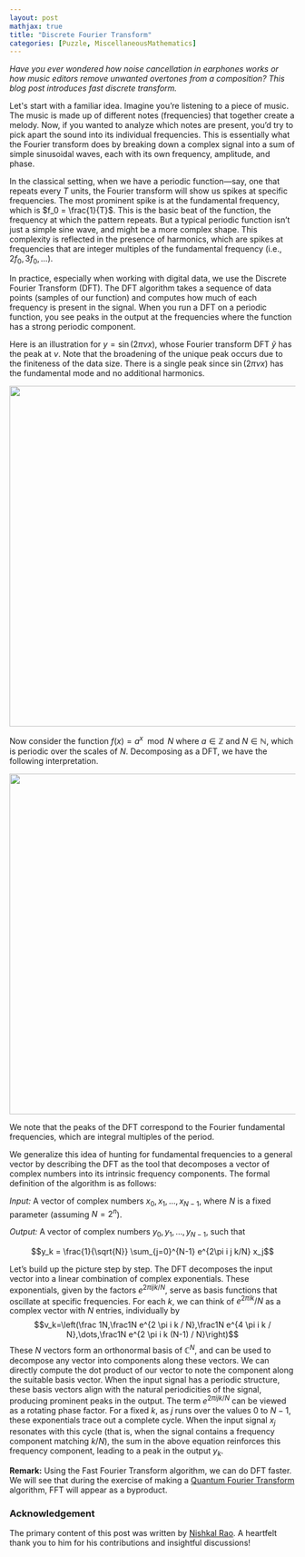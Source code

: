 ```yaml
---
layout: post
mathjax: true
title: "Discrete Fourier Transform"
categories: [Puzzle, MiscellaneousMathematics]
---
```

*Have you ever wondered how noise cancellation in earphones works or how music editors remove unwanted overtones from a composition? This blog post introduces fast discrete transform.*

Let's start with a familiar idea. Imagine you’re listening to a piece of music. The music is made up of different notes (frequencies) that together create a melody. Now, if you wanted to analyze which notes are present, you’d try to pick apart the sound into its individual frequencies. This is essentially what the Fourier transform does by breaking down a complex signal into a sum of simple sinusoidal waves, each with its own frequency, amplitude, and phase.

In the classical setting, when we have a periodic function—say, one that repeats every $T$ units, the Fourier transform will show us spikes at specific frequencies. The most prominent spike is at the fundamental frequency, which is $f_0 = \frac{1}{T}$. This is the basic beat of the function, the frequency at which the pattern repeats. But a typical periodic function isn’t just a simple sine wave, and might be a more complex shape. This complexity is reflected in the presence of harmonics, which are spikes at frequencies that are integer multiples of the fundamental frequency (i.e., $2f_0, 3f_0, \dots$).

In practice, especially when working with digital data, we use the Discrete Fourier Transform (DFT). The DFT algorithm takes a sequence of data points (samples of our function) and computes how much of each frequency is present in the signal. When you run a DFT on a periodic function, you see peaks in the output at the frequencies where the function has a strong periodic component.

Here is an illustration for $y=\sin(2\pi\nu x)$, whose Fourier transform DFT $\tilde{y}$ has the peak at $\nu$. Note that the broadening of the unique peak occurs due to the finiteness of the data size. There is a single peak since $\sin(2\pi\nu x)$ has the fundamental mode and no additional harmonics.

<div class="image-container">
  <img src="{{ site.baseurl}}/images/Post12/P12_1.png" alt="" width="600" class="zoom-image">
</div>

Now consider the function $f(x)=a^x\mod N$ where $a\in\mathbb{Z}$ and $N\in\mathbb{N}$, which is periodic over the scales of $N$. Decomposing as a DFT, we have the following interpretation.

<div class="image-container">
  <img src="{{ site.baseurl}}/images/Post12/P12_2.png" alt="" width="600" class="zoom-image">
</div>

We note that the peaks of the DFT correspond to the Fourier fundamental frequencies, which are integral multiples of the period.

We generalize this idea of hunting for fundamental frequencies to a general vector by describing the DFT as the tool that decomposes a vector of complex numbers into its intrinsic frequency components. The formal definition of the algorithm is as follows:

*Input:* A vector of complex numbers $x_0, x_1, \dots, x_{N-1}$, where $N$ is a fixed parameter (assuming $N = 2^n$).

*Output:* A vector of complex numbers $y_0, y_1, \dots, y_{N-1}$, such that

$$y_k = \frac{1}{\sqrt{N}} \sum_{j=0}^{N-1} e^{2\pi i j k/N} x_j$$

Let’s build up the picture step by step. The DFT decomposes the input vector into a linear combination of complex exponentials. These exponentials, given by the factors $e^{2\pi i j k/N}$, serve as basis functions that oscillate at specific frequencies. For each $k$, we can think of $e^{2\pi i k}/N$ as a complex vector with $N$ entries, individually by $$v_k=\left(\frac 1N,\frac1N e^{2 \pi i k / N},\frac1N e^{4 \pi i k / N},\dots,\frac1N e^{2 \pi i k (N-1) / N}\right)$$
These $N$ vectors form an orthonormal basis of $\mathbb{C}^N$, and can be used to decompose any vector into components along these vectors. We can directly compute the dot product of our vector to note the component along the suitable basis vector. When the input signal has a periodic structure, these basis vectors align with the natural periodicities of the signal, producing prominent peaks in the output. The term $e^{2\pi i  j k/N}$ can be viewed as a rotating phase factor. For a fixed $k$, as $j$ runs over the values $0$ to $N-1$, these exponentials trace out a complete cycle. When the input signal $x_j$ resonates with this cycle (that is, when the signal contains a frequency component matching $k/N$), the sum in the above equation reinforces this frequency component, leading to a peak in the output $y_k$.

**Remark:** Using the Fast Fourier Transform algorithm, we can do DFT faster. We will see that during the exercise of making a [Quantum Fourier Transform](https://o-qcblog.github.io/note/quantumcomputing/Quantum-Fourier-Transformation/) algorithm, FFT will appear as a byproduct. 

### Acknowledgement

The primary content of this post was written by [Nishkal Rao](https://github.com/nishkalrao20). A heartfelt thank you to him for his contributions and insightful discussions!

<html>
  <head>
    <title>Discrete Fourier Transform</title>
    <script type="application/ld+json">
    {
      "@context": "https://schema.org",
      "@type": "BlogPosting",
      "headline": "Discrete Fourier Transform",
      "image": [
        ""
       ],
      "datePublished": "2025-03-01T08:00:00+05:30",
      "dateModified": "2025-03-01T08:00:00+05:30",
      "author": [{
          "@type": "Person",
          "name": "Padmapriya S",
          "url": "https://o-qcblog.github.io/about/"
        }]
    }
    </script>
  </head>
  <body>
  </body>
</html>
